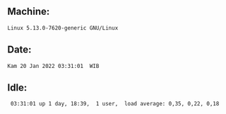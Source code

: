 ## Machine:
```
Linux 5.13.0-7620-generic GNU/Linux
```
## Date:
```
Kam 20 Jan 2022 03:31:01  WIB
```
## Idle:
```
 03:31:01 up 1 day, 18:39,  1 user,  load average: 0,35, 0,22, 0,18
```
